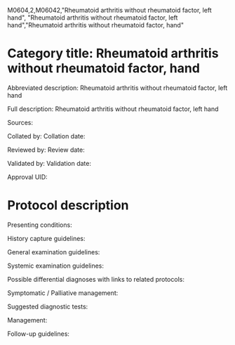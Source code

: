 M0604,2,M06042,"Rheumatoid arthritis without rheumatoid factor, left hand", "Rheumatoid arthritis without rheumatoid factor, left hand","Rheumatoid arthritis without rheumatoid factor, hand"
# Category title: Rheumatoid arthritis without rheumatoid factor, hand

Abbreviated description: Rheumatoid arthritis without rheumatoid factor, left hand

Full description: Rheumatoid arthritis without rheumatoid factor, left hand

Sources:

Collated by:
Collation date:

Reviewed by:
Review date:

Validated by:
Validation date:

Approval UID:

# Protocol description

Presenting conditions:

History capture guidelines:

General examination guidelines:

Systemic examination guidelines:

Possible differential diagnoses with links to related protocols:

Symptomatic / Palliative management:

Suggested diagnostic tests:

Management:

Follow-up guidelines:
